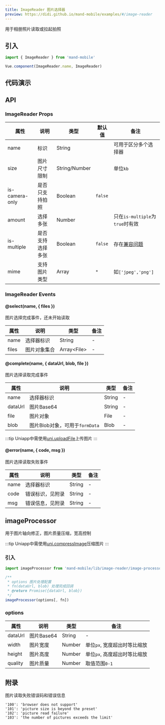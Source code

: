 ```yaml
---
title: ImageReader 图片选择器
preview: https://didi.github.io/mand-mobile/examples/#/image-reader
---
```


用于相册照片读取或拉起拍照

## 引入

```javascript
import { ImageReader } from 'mand-mobile'

Vue.component(ImageReader.name, ImageReader)
```

## 代码演示
<!-- DEMO -->


## API

### ImageReader Props
|属性 | 说明 | 类型 | 默认值 | 备注|
|----|-----|------|------|------|
|name|标识|String| |可用于区分多个选择器|
|size|图片尺寸限制|String/Number| |单位`kb`|
|is-camera-only|是否只支持拍照|Boolean|`false`| |
|amount|选择多张|Number| |只在`is-multiple`为`true`时有效|
|is-multiple|是否支持选择多张|Boolean|`false`|存在[兼容问题](https://caniuse.com/#feat=input-file-multiple)|
|mime |支持图片类型|Array|`*`|如`['jpeg','png']`|

### ImageReader Events

#### @select(name, { files })
图片选择完成事件，还未开始读取

|属性 | 说明 | 类型| 备注|
|-----|-----|-----|-----|
|name|选择器标识|String|-|
|files|图片对象集合|Array\<File\>|-|

#### @complete(name, { dataUrl, blob, file })
图片选择读取完成事件

|属性 | 说明 | 类型| 备注|
|-----|-----|-----|-----|
|name|选择器标识|String|-|
|dataUrl|图片Base64|String|-|
|file|图片对象|File|-|
|blob |图片Blob对象，可用于`formData`|Blob|-|

:::tip
Uniapp中需使用[uni.uploadFile](https://uniapp.dcloud.io/api/request/network-file?id=uploadfile)上传图片
:::

#### @error(name, { code, msg })
图片选择读取失败事件

|属性 | 说明 | 类型| 备注|
|-----|-----|-----|-----|
|name|选择器标识|String|-|
|code|错误标识，见附录|String|-|
|msg|错误信息，见附录|String|-|

## imageProcessor


用于图片轴向修正，图片质量压缩，宽高控制

:::tip
Uniapp中需使用[uni.compressImage](https://uniapp.dcloud.io/api/media/image?id=compressimage)压缩图片
:::

### 引入

```javascript
import imageProcessor from 'mand-mobile/lib/image-reader/image-processor'

/**
 * options 图片处理配置
 * fn(dataUrl, blob) 处理完成回调
 * @return Promise({dataUrl, blob})
 */
imageProcessor(options[, fn])
```

### options

|属性 | 说明 | 类型| 备注|
|-----|-----|-----|-----|
|dataUrl|图片Base64|String|-|
|width|图片宽度|Number|单位`px`, 宽度超出时等比缩放|
|height|图片高度|Number|单位`px`, 高度超出时等比缩放|
|quality|图片质量|Number|取值范围`0-1`|

## 附录
图片读取失败错误码和错误信息

```
'100': 'browser does not support'
'101': 'picture size is beyond the preset'
'102': 'picture read failure'
'103': 'the number of pictures exceeds the limit'
```
